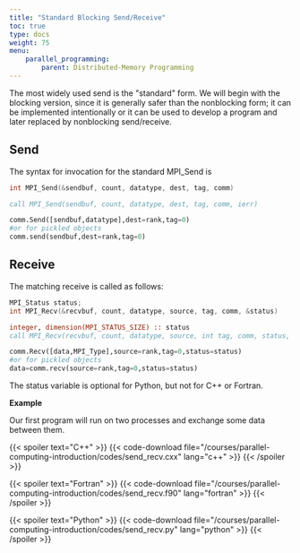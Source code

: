 ```yaml
---
title: "Standard Blocking Send/Receive"
toc: true
type: docs
weight: 75
menu:
    parallel_programming:
        parent: Distributed-Memory Programming
---
```


The most widely used send is the "standard" form.  We will begin with the blocking version, since it is generally safer than the nonblocking form; it can be implemented intentionally or it can be used to develop a program and later replaced by nonblocking send/receive.

## Send

The syntax for invocation for the standard MPI_Send is
```c++
int MPI_Send(&sendbuf, count, datatype, dest, tag, comm)
```
```fortran
call MPI_Send(sendbuf, count, datatype, dest, tag, comm, ierr)
```
```python
comm.Send([sendbuf,datatype],dest=rank,tag=0)
#or for pickled objects
comm.send(sendbuf,dest=rank,tag=0)
```

## Receive

The matching receive is called as follows:

```c++
MPI_Status status;
int MPI_Recv(&recvbuf, count, datatype, source, tag, comm, &status)
```
```fortran
integer, dimension(MPI_STATUS_SIZE) :: status
call MPI_Recv(recvbuf, count, datatype, source, int tag, comm, status, ierr)
```
```python
comm.Recv([data,MPI_Type],source=rank,tag=0,status=status)
#or for pickled objects
data=comm.recv(source=rank,tag=0,status=status)
```
The status variable is optional for Python, but not for C++ or Fortran.

**Example**

Our first program will run on two processes and exchange some data between them.

{{< spoiler text="C++" >}}
{{< code-download file="/courses/parallel-computing-introduction/codes/send_recv.cxx" lang="c++" >}}
{{< /spoiler >}}

{{< spoiler text="Fortran" >}}
{{< code-download file="/courses/parallel-computing-introduction/codes/send_recv.f90" lang="fortran" >}}
{{< /spoiler >}}

{{< spoiler text="Python" >}}
{{< code-download file="/courses/parallel-computing-introduction/codes/send_recv.py" lang="python" >}}
{{< /spoiler >}}
